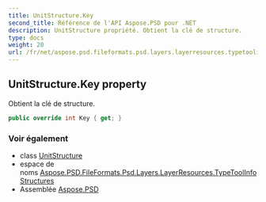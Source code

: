 ```yaml
---
title: UnitStructure.Key
second_title: Référence de l'API Aspose.PSD pour .NET
description: UnitStructure propriété. Obtient la clé de structure.
type: docs
weight: 20
url: /fr/net/aspose.psd.fileformats.psd.layers.layerresources.typetoolinfostructures/unitstructure/key/
---
```

## UnitStructure.Key property

Obtient la clé de structure.

```csharp
public override int Key { get; }
```

### Voir également

* class [UnitStructure](../)
* espace de noms [Aspose.PSD.FileFormats.Psd.Layers.LayerResources.TypeToolInfoStructures](../../unitstructure/)
* Assemblée [Aspose.PSD](../../../)


